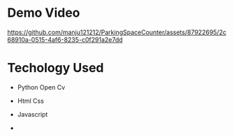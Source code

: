 # Demo Video

https://github.com/manju121212/ParkingSpaceCounter/assets/87922695/2c68910a-0515-4af6-8235-c0f291a2e7dd

# Techology Used
* Python Open Cv
 
* Html Css
  
* Javascript
*  

